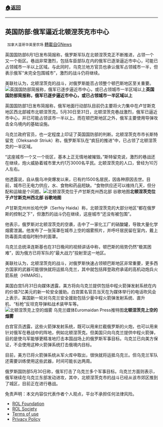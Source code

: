 ###  [:house:返回](README.md)
---


## 英国防部:俄军逼近北顿涅茨克市中心
` 加拿大温哥华英里农场` [轉載自GNews](https://gnews.org/zh-hans/2652666/)

英国国防部6月1日发布简报称，俄罗斯军队在北顿涅茨克正不断推进，占领一个又一个街区。巷战非常激烈，包括车臣部队在内的俄军已逐渐逼近市中心，可能已占领城市一半以上区域。与此同时，乌克兰地方官员也承认俄军占领城市一半，但表示俄军“未完全包围城市”，激烈的战斗仍将继续。
 
美联社认为，北顿涅茨克的战斗，对俄罗斯能否占领整个顿巴斯地区至关重要。![英国国防部简报称，俄军已逐步逼近市中心，或已占领城市一半区域以上](https://n.sinaimg.cn/sinakd20220601s/275/w1200h675/20220601/b32f-b6d7cc827d8d44abf5e3fa9b2737e327.jpg)**英国国防部简报称，俄军已逐步逼近市中心，或已占领城市一半区域以上**
 
英国国防部1日发布简报称，俄军地面行动部队目前仍主要将火力集中在卢甘斯克地区西北部城市北顿涅茨克。5月30日至31日，北顿涅茨克巷战激烈，俄军已逼近市中心，并已可能占领该市一半以上。而在顿巴斯地区之外，俄军主要使用导弹攻击全乌境内的基础设施。
 
乌克兰政府官员，也一定程度上印证了英国国防部的判断。北顿涅茨克市市长斯特留克（Oleksandr Striuk）称，俄罗斯军队在“疯狂的推进”中，已占领了北顿涅茨克的一半区域。
 
“这座城市一个又一个街区，基本上正无情地被摧毁。”斯特留克说，激烈的巷战还在继续，炮火威胁着城市里大约1万3000名平民。北顿涅茨克的人口，曾经为10万人左右。
 
他透露说，自从俄乌冲突爆发以来，已有约1500名居民，因各种原因去世。目前，城市已无电力供应，水、食物和药品短缺。“食物供应还可以维持几天，但分配和运输是个问题。![北顿涅茨克位于卢甘斯克州西北部 谷歌地图](https://n.sinaimg.cn/sinakd20220601s/274/w1150h724/20220601/1011-1c5e9e094f402b61f6d3c0f54378b57a.jpg)**北顿涅茨克位于卢甘斯克州西北部 谷歌地图**
 
卢甘斯克州州长哈代伊（Serhiy Haida）称，北顿涅茨克的大部分地区“都在俄罗斯的控制之下”，但激烈的战斗仍在继续，这座城市“还没有被包围”。
 
他表示，俄罗斯对北顿涅茨克的空袭，击中了一家化工厂的硝酸罐，导致大量化学烟雾泄漏。他发布了一张笼罩在城市上空的烟雾照片，并呼吁居民留在室内，戴上防毒面具或临时制作的面罩。
 
乌克兰总统泽连斯基也在31日晚间的视频讲话中称，顿巴斯的局势仍然“极其困难”，因为俄方已将军队的“最大战力”投射至这一地区。
 
美联社认为，北顿涅茨克的战斗，对俄罗斯快速占领顿巴斯地区非常重要，更多西方国家的武器可能很快就将运抵乌克兰，其中就包括拜登政府承诺的高机动炮兵火箭系统（HIMARS）。
 
美国白宫5月31日向媒体透露，美方将向乌克兰提供包括中程火箭弹发射系统在内的价值7亿美元的新一轮安全援助。白宫匿名官员当天在为媒体举行的电话吹风会上表示，美国新一轮对乌克兰安全援助包括少量中程火箭弹发射系统、直升机、“标枪”反坦克导弹和战术装甲车等。![北顿涅茨克上空的烟雾 乌克兰媒体Euromaidan Press推特图](https://n.sinaimg.cn/sinakd20220601s/192/w768h1024/20220601/595d-0de9533982f3403665755d9f31c4be57.jpg)**北顿涅茨克上空的烟雾**
 
白宫官员透露，这些火箭弹发射系统，既可以用来拦截俄罗斯的火炮，也可以用来针对俄军在巷战中的阵地，例如北顿涅茨克。但美国只向乌克兰提供中程火箭弹，目的是使乌军能够更精准地打击本国战场上的俄罗斯军事目标。乌克兰已向美方保证，不会使用这种火箭弹系统打击俄境内目标。
 
目前，美方已将火箭弹系统从军火库中取出，很快就将运抵乌克兰。但乌克兰军队还需要训练使用这些武器，时间可能长达两周。
 
俄罗斯国防部5月30日称，俄军打击了乌克兰多个军事目标。乌克兰方面则表示，俄军继续在乌克兰东部发动进攻，其中，北顿涅茨克市的战斗已经从该市郊区推到了城区，目前正在进行巷战。

免责声明：本文内容仅代表作者个人观点，平台不承担任何法律风险。
  
- [ROL Foundation](https://rolfoundation.org/)
- [ROL Society](https://rolsociety.org/)
- [Terms of use](https://gnews.org/terms-of-use-3/)
- [Privacy Policy](https://gnews.org/privacy-policy/)
